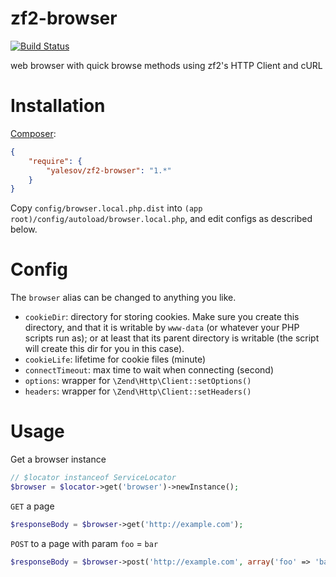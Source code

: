 # zf2-browser

[![Build Status](https://travis-ci.org/yalesov/zf2-browser.svg)](https://travis-ci.org/yalesov/zf2-browser)

web browser with quick browse methods using zf2's HTTP Client and cURL

# Installation

[Composer](http://getcomposer.org/):

```json
{
    "require": {
        "yalesov/zf2-browser": "1.*"
    }
}
```

Copy `config/browser.local.php.dist` into `(app root)/config/autoload/browser.local.php`, and edit configs as described below.

# Config

The `browser` alias can be changed to anything you like.

- `cookieDir`: directory for storing cookies. Make sure you create this directory, and that it is writable by `www-data` (or whatever your PHP scripts run as); or at least that its parent directory is writable (the script will create this dir for you in this case).
- `cookieLife`: lifetime for cookie files (minute)
- `connectTimeout`: max time to wait when connecting (second)
- `options`: wrapper for `\Zend\Http\Client::setOptions()`
- `headers`: wrapper for `\Zend\Http\Client::setHeaders()`

# Usage

Get a browser instance

```php
// $locator instanceof ServiceLocator
$browser = $locator->get('browser')->newInstance();
```

`GET` a page

```php
$responseBody = $browser->get('http://example.com');
```

`POST` to a page with param `foo` = `bar`

```php
$responseBody = $browser->post('http://example.com', array('foo' => 'bar'));
```
